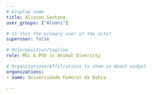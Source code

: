 ```yaml
---
# Display name
title: Alisson Santana
user_groups: ["Alumni"]

# Is this the primary user of the site?
superuser: false

# Role/position/tagline
role: MSc & PhD in Animal Diversity

# Organizations/Affiliations to show in About widget
organizations:
- name: Universidade Federal da Bahia

---
```

